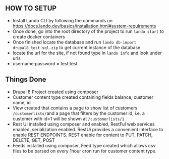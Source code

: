 HOW TO SETUP
---------------------

 * Install Lando CLI  by following the commands on https://docs.lando.dev/basics/installation.html#system-requirements
 * Once done, go into the root directory of the project to  run `lando start` to create docker containers
 * Once finished locate the database and run `lando db-import drupal8_test.sql.zip` to get current instance of the database
 * locate the url for the site, if not found type in `lando info` and look under urls
 * username:password  = test:test



Things Done
---------------------
* Drupal 8 Project created using composer
* Customer content  type created containing fields balance, customer name, id
* View created that contains a page to show list of customers  `/customerlists/`and a page that filters by the customer id, i.e. a customer with id=1 will be shown at `/customerlists/1`
* Rest UI installed using composer and enabled, RestFul web services enabled, serialization enabled. RestUi provides a convenient interface to enable REST ENDPOINTS. REST enable for content to PUT, PATCH, DELETE, GET, POST
* Feeds installed using composer, Feed type created which allows csv files to be parsed on every 1hour cron run for customer content type.
